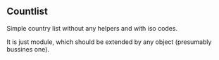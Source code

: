 Countlist
-----------

Simple country list without any helpers and with iso codes.

It is just module, which should be extended by any object (presumably
bussines one).


